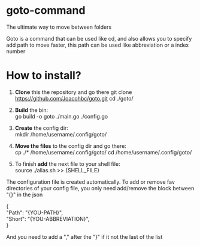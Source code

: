 # goto-command
 The ultimate way to move between folders

Goto is a command that can be used like cd, and also allows you to specify add path to move faster, this path can be used like abbreviation or a index number

# How to install?

1. **Clone** this the repository and go there
    git clone https://github.com/Joacohbc/goto.git
    cd ./goto/

2. **Build** the bin: <br />
    go build -o goto ./main.go ./config.go 

3. **Create** the config dir: <br />
    mkdir /home/username/.config/goto/

4. **Move the files** to the config dir and go there: <br />
    cp ./* /home/username/.config/goto/
    cd /home/username/.config/goto/

5. To finish **add** the next file to your shell file: <br />
    source ./alias.sh >> {SHELL_FILE}

The configuration file is created automatically. To add or remove fav directories
of your config file, you only need add/remove the block between "{}" in the json

{ <br />
  "Path": "{YOU-PATH}", <br />
  "Short": "{YOU-ABBREVIATION}", <br />
} <br />

And you need to add a "," after the "}" if it not the last of the list